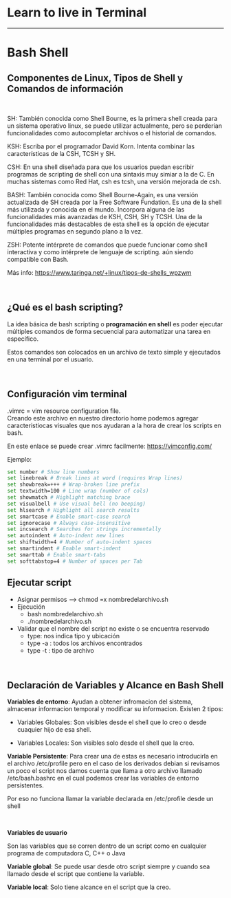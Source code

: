 # Learn to live in Terminal
***
# Bash Shell 
## Componentes de Linux, Tipos de Shell y Comandos de información 
<br>

SH: También conocida como Shell Bourne, es la primera shell creada para un sistema operativo linux, se puede utilizar actualmente, pero se perderían funcionalidades como autocompletar archivos o el historial de comandos.

KSH: Escriba por el programador David Korn. Intenta combinar las características de la CSH, TCSH y SH.

CSH: En una shell diseñada para que los usuarios puedan escribir programas de scripting de shell con una sintaxis muy simiar a la de C. En muchas sistemas como Red Hat, csh es tcsh, una versión mejorada de csh.

BASH: También conocida como Shell Bourne-Again, es una versión actualizada de SH creada por la Free Software Fundation. Es una de la shell más utilizada y conocida en el mundo. Incorpora alguna de las funcionalidades más avanzadas de KSH, CSH, SH y TCSH. Una de la funcionalidades más destacables de esta shell es la opción de ejecutar múltiples programas en segundo plano a la vez.

ZSH: Potente intérprete de comandos que puede funcionar como shell interactiva y como intérprete de lenguaje de scripting. aún siendo compatible con Bash.

Más info: https://www.taringa.net/+linux/tipos-de-shells_wpzwm

<br>

## ¿Qué es el bash scripting?
La idea básica de bash scripting o **programación en shell** es poder ejecutar múltiples comandos de forma secuencial para automatizar una tarea en específico.

Estos comandos son colocados en un archivo de texto simple y ejecutados en una terminal por el usuario.

<br>

## Configuración vim terminal 
.vimrc = vim resource configuration file. <br>Creando este archivo en nuestro directorio home podemos agregar caracteristiocas visuales que nos ayudaran a la hora de crear los scripts en bash.

En este enlace se puede crear .vimrc facilmente: https://vimconfig.com/

Ejemplo:

```sh
set number # Show line numbers
set linebreak # Break lines at word (requires Wrap lines)
set showbreak=+++ # Wrap-broken line prefix
set textwidth=100 # Line wrap (number of cols)
set showmatch # Highlight matching brace
set visualbell # Use visual bell (no beeping)
set hlsearch # Highlight all search results
set smartcase # Enable smart-case search
set ignorecase # Always case-insensitive
set incsearch # Searches for strings incrementally
set autoindent # Auto-indent new lines
set shiftwidth=4 # Number of auto-indent spaces
set smartindent # Enable smart-indent
set smarttab # Enable smart-tabs
set softtabstop=4 # Number of spaces per Tab
```

## Ejecutar script 

* Asignar permisos --> chmod =x nombredelarchivo.sh
* Ejecución
    * bash nombredelarchivo.sh
    * ./nombredelarchivo.sh
* Validar que el nombre del script no existe o se encuentra reservado
    * type: nos indica tipo y ubicación
    * type -a : todos los archivos encontrados
    * type -t : tipo de archivo

<br>

## Declaración de Variables y Alcance en Bash Shell

**Variables de entorno**:
Ayudan a obtener infromacion del sistema, almacenar informacion temporal y modificar su informacion. Existen 2 tipos:

*   Variables Globales: Son visibles desde el shell que lo creo o desde cuaquier hijo de esa shell.

*   Variables Locales: Son visibles solo desde el shell que la creo.

**Variable Persistente**: 
Para crear una de estas es necesario introducirla en el archivo /etc/profile pero en el caso de los derivados debian si revisamos un poco el script nos damos cuenta que llama a otro archivo llamado /etc/bash.bashrc en el cual podemos crear las variables de entorno persistentes.

Por eso no funciona llamar la variable declarada en /etc/profile desde un shell

<br>

**Variables de usuario**

Son las variables que se corren dentro de un script como en cualquier programa de computadora C, C++ o Java

**Variable global**: Se puede usar desde otro script siempre y cuando sea llamado desde el script que contiene la variable.

**Variable local**: Solo tiene alcance en el script que la creo.